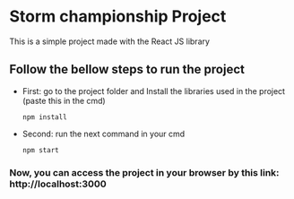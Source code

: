 # Storm championship Project
<p>This is a simple project made with the React JS library</p>

## Follow the bellow steps to run the project

- First: go to the project folder and Install the libraries used in the project (paste this in the cmd)

    ```npm install```

- Second: run the next command in your cmd

    ```npm start```

### Now, you can access the project in your browser by this link: http://localhost:3000